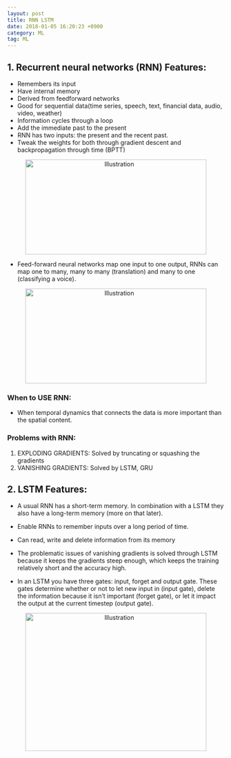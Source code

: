 ```yaml
---
layout: post 
title: RNN LSTM 
date: 2018-01-05 16:20:23 +0900 
category: ML 
tag: ML 
---
```






## 1. Recurrent neural networks (RNN) Features:
* Remembers its input
* Have  internal memory
* Derived from feedforward networks
* Good for sequential data(time series, speech, text, financial data, audio, video, weather)
* Information cycles through a loop
* Add the immediate past to the present
* RNN has two inputs: the present and the recent past. 
* Tweak the weights for both through gradient descent and backpropagation through time (BPTT)


<p align="center">
<img src="https://github.com/ShihabYasin/shihabyasin.github.io/blob/gh-pages/public/img/23.png?raw=true?" alt="Illustration" width="420px" height="220px"/>
</p>

* Feed-forward neural networks map one input to one output, RNNs can map one to many, many to many (translation) and many to one (classifying a voice).


<p align="center">
<img src="https://github.com/ShihabYasin/shihabyasin.github.io/blob/gh-pages/public/img/24.png?raw=true?" alt="Illustration" width="420px" height="220px"/>
</p>

### When to USE RNN:
* When temporal dynamics that connects the data is more important than the spatial content.

### Problems with RNN:
1. EXPLODING GRADIENTS: Solved by truncating or squashing the gradients
2. VANISHING GRADIENTS: Solved by LSTM, GRU


## 2. LSTM Features:
* A usual RNN has a short-term memory. In combination with a LSTM they also have a long-term memory (more on that later).
* Enable RNNs to remember inputs over a long period of time. 
* Can read, write and delete information from its memory
* The problematic issues of vanishing gradients is solved through LSTM because it keeps the gradients steep enough, which keeps the training relatively short and the accuracy high.

* In an LSTM you have three gates: input, forget and output gate. These gates determine whether or not to let new input in (input gate), delete the information because it isn’t important (forget gate), or let it impact the output at the current timestep (output gate). 


<p align="center">
<img src="https://github.com/ShihabYasin/shihabyasin.github.io/blob/gh-pages/public/img/25.png?raw=true?" alt="Illustration" width="420px" height="320px"/>
</p>





